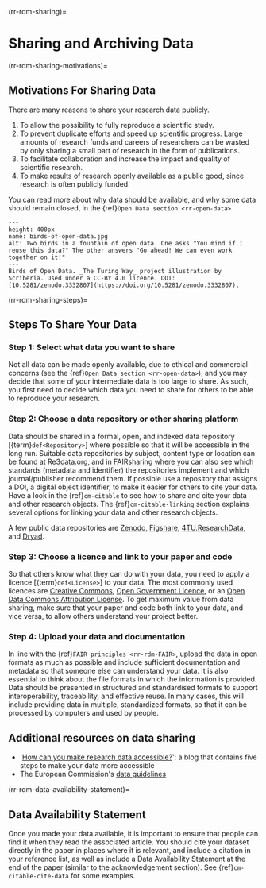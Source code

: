 (rr-rdm-sharing)=
# Sharing and Archiving Data

(rr-rdm-sharing-motivations)=
##  Motivations For Sharing Data
There are many reasons to share your research data publicly.

1. To allow the possibility to fully reproduce a scientific study.
2. To prevent duplicate efforts and speed up scientific progress.
Large amounts of research funds and careers of researchers can be wasted by only sharing a small part of research in the form of publications.
3. To facilitate collaboration and increase the impact and quality of scientific research.
4. To make results of research openly available as a public good, since research is often publicly funded.

You can read more about why data should be available, and why some data should remain closed, in the {ref}`Open Data section <rr-open-data>`

```{figure} ../../figures/birds-of-open-data.*
---
height: 400px
name: birds-of-open-data.jpg
alt: Two birds in a fountain of open data. One asks "You mind if I reuse this data?" The other answers "Go ahead! We can even work together on it!"
---
Birds of Open Data. _The Turing Way_ project illustration by Scriberia. Used under a CC-BY 4.0 licence. DOI: [10.5281/zenodo.3332807](https://doi.org/10.5281/zenodo.3332807).
```

(rr-rdm-sharing-steps)=
## Steps To Share Your Data

### Step 1: Select what data you want to share

Not all data can be made openly available, due to ethical and commercial concerns (see the {ref}`Open Data section <rr-open-data>`), and you may decide that some of your intermediate data is too large to share.
As such, you first need to decide which data you need to share for others to be able to reproduce your research.

### Step 2: Choose a data repository or other sharing platform

Data should be shared in a formal, open, and indexed data repository [{term}`def<Repository>`] where possible so that it will be accessible in the long run.
Suitable data repositories by subject, content type or location can be found at [Re3data.org](https://www.re3data.org/), and in [FAIRsharing](https://fairsharing.org/databases) where you can also see which standards (metadata and identifier) the repositories implement and which journal/publisher recommend them.
If possible use a repository that assigns a DOI, a digital object identifier, to make it easier for others to cite your data. Have a look in the {ref}`cm-citable` to see how to share and cite your data and other research objects. The {ref}`cm-citable-linking` section explains several options for linking your data and other research objects.

A few public data repositories are [Zenodo](https://zenodo.org/), [Figshare](https://figshare.com/), [4TU.ResearchData](https://data.4tu.nl/info/en), and [Dryad](https://datadryad.org/).

### Step 3: Choose a licence and link to your paper and code

So that others know what they can do with your data, you need to apply a licence [{term}`def<License>`] to your data.
The most commonly used licences are [Creative Commons](https://creativecommons.org/choose/), [Open Government Licence](http://www.nationalarchives.gov.uk/doc/open-government-licence/version/3/), or an [Open Data Commons Attribution License](https://opendatacommons.org/licenses/by/index.html).
To get maximum value from data sharing, make sure that your paper and code both link to your data, and vice versa, to allow others understand your project better.

### Step 4: Upload your data and documentation

In line with the {ref}`FAIR principles <rr-rdm-FAIR>`, upload the data in open formats as much as possible and include sufficient documentation and metadata so that someone else can understand your data.
It is also essential to think about the file formats in which the information is provided.
Data should be presented in structured and standardised formats to support interoperability, traceability, and effective reuse.
In many cases, this will include providing data in multiple, standardized formats, so that it can be processed by computers and used by people.

## Additional resources on data sharing
* '[How can you make research data accessible?](https://www.software.ac.uk/how-can-you-make-research-data-accessible)': a blog that contains five steps to make your data more accessible
* The European Commission's [data guidelines](https://open-research-europe.ec.europa.eu/for-authors/data-guidelines)

(rr-rdm-data-availability-statement)=
## Data Availability Statement
Once you made your data available, it is important to ensure that people can find it when they read the associated article.
You should cite your dataset directly in the paper in places where it is relevant, and include a citation in your reference list, as well as include a Data Availability Statement at the end of the paper (similar to the acknowledgement section).
See {ref}`cm-citable-cite-data` for some examples.
